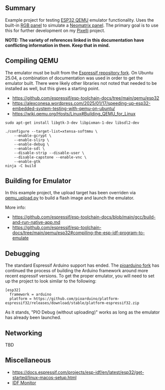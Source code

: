 ## Summary

Example project for testing [ESP32 QEMU](https://docs.espressif.com/projects/esp-idf/en/stable/esp32/api-guides/tools/qemu.html) emulator functionality.  Uses the built-in [RGB panel](https://components.espressif.com/components/espressif/esp_lcd_qemu_rgb/versions/1.0.2/examples/lcd_qemu_rgb_panel?language=en) to simulate a [Neomatrix panel](https://github.com/adafruit/Adafruit_NeoMatrix).  The primary goal is to use this for further development on my [Pixelli](https://github.com/csetera/pixelli) project.

**NOTE: The variety of references linked in this documentation have conflicting information in them.  Keep that in mind.**

## Compiling QEMU

The emulator must be built from the [Espressif repository fork](https://github.com/espressif/qemu).  On Ubuntu 25.04, a combination of documentation was used in order to get the emulator built.  There were likely other libraries not noted that needed to be installed as well, but this gives a starting point.

* https://github.com/espressif/esp-toolchain-docs/tree/main/qemu/esp32
* https://alexconesa.wordpress.com/2025/01/17/speeding-up-esp32-embedded-system-testing-with-qemu-on-ubuntu/
* https://wiki.qemu.org/Hosts/Linux#Building_QEMU_for_Linux


```
sudo apt-get install libgtk-3-dev libpixman-1-dev libsdl2-dev

./configure --target-list=xtensa-softmmu \
    --enable-gcrypt \
    --enable-slirp \
    --enable-debug \
    --enable-sdl \
    --disable-strip --disable-user \
    --disable-capstone --enable-vnc \
    --enable-gtk
ninja -C build
```

## Building for Emulator

In this example project, the upload target has been overriden via [qemu_upload.py](extra-scripts/qemu_upload.py) to build a flash image and launch the emulator.

More info:
* https://github.com/espressif/esp-toolchain-docs/blob/main/gcc/build-and-run-native-app.md
* https://github.com/espressif/esp-toolchain-docs/tree/main/qemu/esp32#compiling-the-esp-idf-program-to-emulate


## Debugging

The standard Espressif Arduino support has ended.  The [pioarduino fork](https://github.com/pioarduino/platform-espressif32) has continued the process of building the Arduino framework around more recent espressif versions.  To get the proper emulator, you will need to set up the project to look similar to the following:

```
[esp32]
  framework = arduino
  platform = https://github.com/pioarduino/platform-espressif32/releases/download/stable/platform-espressif32.zip
```

As it stands, "PIO Debug (without uploading)" works as long as the emulator has already been launched.

## Networking
TBD

## Miscellaneous

* https://docs.espressif.com/projects/esp-idf/en/latest/esp32/get-started/linux-macos-setup.html
* [IDF Monitor](https://docs.espressif.com/projects/esp-idf/en/stable/esp32/api-guides/tools/idf-monitor.html)
